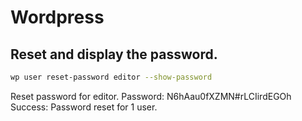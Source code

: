 # Wordpress

## Reset and display the password.

```sh
wp user reset-password editor --show-password
```
Reset password for editor.
Password: N6hAau0fXZMN#rLCIirdEGOh
Success: Password reset for 1 user.

